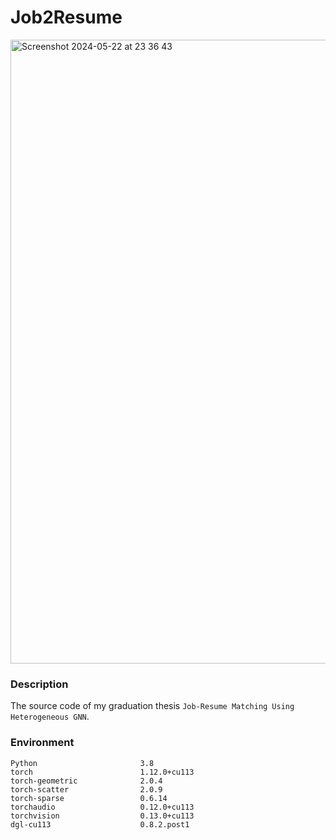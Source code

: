 # Job2Resume
<img width="998" alt="Screenshot 2024-05-22 at 23 36 43" src="https://github.com/Zhang-Zhaolong/Job2Resume/assets/70250233/4a9de0f1-66da-465c-9efe-a1d34af39cfd">

### Description
The source code of my graduation thesis `Job-Resume Matching Using Heterogeneous GNN`.

### Environment 
```
Python                       3.8  
torch                        1.12.0+cu113
torch-geometric              2.0.4
torch-scatter                2.0.9
torch-sparse                 0.6.14
torchaudio                   0.12.0+cu113
torchvision                  0.13.0+cu113
dgl-cu113                    0.8.2.post1
```

